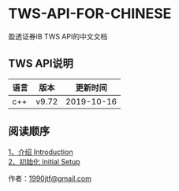 # TWS-API-FOR-CHINESE
盈透证券IB TWS API的中文文档

## TWS API说明   

语言|版本|更新时间   
---|---|---| 
c++|v9.72|2019-10-16  

## 阅读顺序
[1、介绍 Introduction](https://github.com/1990jtf/TWS-API-FOR-CHINESE/blob/master/Introduction.md)  
[2、初始化 Initial Setup](https://github.com/1990jtf/TWS-API-FOR-CHINESE/blob/master/Initial%20Setup.md)


作者：1990jtf@gmail.com


